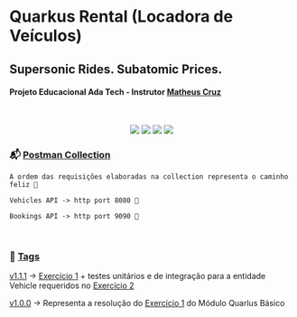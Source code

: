 # Quarkus Rental (Locadora de Veículos)

## Supersonic Rides. Subatomic Prices.

#### Projeto Educacional Ada Tech - Instrutor [Matheus Cruz](https://github.com/mcruzdev)
<br/>

<p align="center">
  <img src="https://img.shields.io/badge/Java-21-blue?style=for-the-badge" />
  <img src="https://img.shields.io/badge/Quarkus-3-red?style=for-the-badge" />
  <img src="https://img.shields.io/badge/Maven-Build-orange?style=for-the-badge" />
  <img src="https://img.shields.io/badge/H2-Database-lightgrey?style=for-the-badge" />
</p>

### 📬 [Postman Collection](https://github.com/gardmaster/quarkus-rental/blob/main/postman/quarkus-rental.postman_collection.json) 
``` A ordem das requisições elaboradas na collection representa o caminho feliz 🎯 ```

``` Vehicles API -> http port 8080 📌 ```

``` Bookings API -> http port 9090 📌 ```

<br/>

### 🚩 [Tags](https://github.com/gardmaster/quarkus-rental/tags)

[v1.1.1](https://github.com/gardmaster/quarkus-rental/releases/tag/v1.1.1) -> [Exercício 1](https://github.com/mcruzdev/aluga-simples/blob/main/EXERCISE1.md) + testes unitários e de integração para a entidade Vehicle requeridos no [Exercício 2](https://github.com/mcruzdev/aluga-simples/blob/main/EXERCISE2.md)

[v1.0.0](https://github.com/gardmaster/quarkus-rental/tree/v1.0.0) -> Representa a resolução do [Exercício 1](https://github.com/mcruzdev/aluga-simples/blob/main/EXERCISE1.md) do Módulo Quarlus Básico
